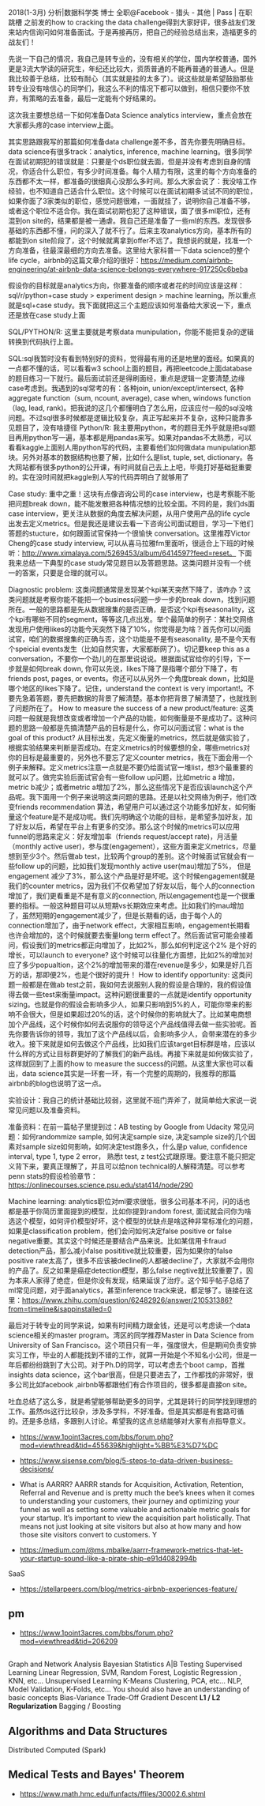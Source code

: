 2018(1-3月) 分析|数据科学类 博士 全职@Facebook - 猎头 - 其他  | Pass | 在职跳槽
之前发的how to cracking the data challenge得到大家好评，很多战友们发来站内信询问如何准备面试。于是再接再厉，把自己的经验总结出来，造福更多的战友们！

先说一下自己的情况，我自己是转专业的，没有相关的学位，国内学校普通，国外更是3流大学读的研究生，年纪还比较大，资质普通的不能再普通的普通人。但是我比较善于总结，比较有耐心（其实就是挂的太多了）。说这些就是希望鼓励那些转专业没有啥信心的同学们，我这么不利的情况下都可以做到，相信只要你不放弃，有策略的去准备，最后一定能有个好结果的。

这次我主要想总结一下如何准备Data Science analytics interview，重点会放在大家都头疼的case interview上面。

其实思路跟我写的那篇如何准备data challenge差不多，首先你要先明确目标。data science有很多track：analytics, inference, machine learning。很多同学在面试初期犯的错误就是：只要是个ds职位就去面，但是并没有考虑到自身的情况，你适合什么职位，有多少时间准备。每个人精力有限，这里的每个方向准备的东西都不太一样，都准备的很细真心没那么多时间。那么大家会说了：我没啥工作经验，也不知道自己适合什么职位。这个时候可以在面试初期多试试不同的职位，如果你面了3家类似的职位，感觉问题很难，一面就挂了，说明你自己准备不够，或者这个职位不适合你。我在面试初期也犯了这种错误，面了很多ml职位，还有混到on site的，结果都是被一通虐。我自己还是准备了一些ml的东西。发现很多基础的东西都不懂，问的深入了就不行了。后来主攻analytics方向，基本所有的都能到on site阶段了，这个时候就离拿到offer不远了。我想说的就是，找准一个方向准备，往最深最细的方向去准备。这里给大家科普一下data science的整个life cycle，airbnb的这篇文章介绍的很好：https://medium.com/airbnb-engineering/at-airbnb-data-science-belongs-everywhere-917250c6beba

假设你的目标就是analytics方向，你要准备的顺序或者花的时间应该是这样：sql/r/python+case study > experiment design > machine learning。所以重点就是sql+case study。我下面就把这三个主题应该如何准备给大家说一下，重点还是放在case study上面

SQL/PYTHON/R: 这里主要就是考察data munipulation，你能不能把复杂的逻辑转换到代码执行上面。

SQL:sql我暂时没有看到特别好的资料，觉得最有用的还是地里的面经。如果真的一点都不懂的话，可以看看w3 school上面的题目，再把leetcode上面database的题目练习一下就行。最后面试前还是得刷面经，重点是逻辑一定要清楚,边缘case考虑到。我遇到的sql常考的有：各种join, union/except/intersect, 各种aggregate function（sum, ncount, average), case when, windows function（lag, lead, rank)。把我说的这几个都懂明白了怎么用，应该应付一般的sql没啥问题。不过sql很多时候都是逻辑比较复杂，真正写起来并不复杂，这种只能靠多见题目了，没有啥捷径
Python/R: 我主要用python，考的题目无外乎就是把sql题目再用python写一遍，基本都是用pandas来写。如果对pandas不太熟悉，可以看看kaggle上面别人用python写的代码，主要看他们如何做data munipulation那块。另外对基本的数据结构也要了解，比如什么是list, tuple, set, dictionary。各大网站都有很多python的公开课，有时间就自己去上上吧，毕竟打好基础挺重要的。实在没时间就把kaggle别人写的代码弄明白了就够用了

Case study: 重中之重！这块有点像咨询公司的case interview，也是考察能不能把问题break down，能不能发散把各种情况想的比较全面。不同的是，我们ds面case interview，更关注从数据的角度去解决问题，从用户使用产品的life cycle出发去定义metrics。但是我还是建议去看一下咨询公司面试题目，学习一下他们答题的stucture，如何跟面试官保持一个很愉快 conversation。这里推荐Victor Cheng的case study interview, 可以从喜马拉雅fm里面听，很适合上下班的时候听：http://www.ximalaya.com/5269453/album/6414597?feed=reset。 下面我来总结一下典型的case study常见题目以及答题思路。这类问题并没有一个统一的答案，只要是合理的就可以。

Diagnostic problem: 这类问题通常是发现某个kpi某天突然下降了，该咋办？这类问题就是考察你能不能把一个business问题一步一步的break down，找到问题所在。一般的思路都是先从数据搜集的是否正确，是否这个kpi有seasonality，这个kpi有哪些不同的segment，等等这几点出发。举个最简单的例子：某社交网络发现用户使用likes的功能今天突然下降了10%，你觉得是为啥？首先你可以问面试官，咱们的数据搜集的正确与否，这个功能是不是有seasonality, 是不是今天有个speicial events发生（比如自然灾害，大家都断网了）。切记要keep this as a conversation，不要你一个劲儿的在那里说说说。根据面试官给你的引导，下一步就是如何break down, 你可以先说，likes下降了是指哪个部分下降了，有friends post, pages, or events。你还可以从另外一个角度break down，比如是哪个地区的likes下降了。记住，understand the context is very important!。不要先急着答题，要先把数据的背景了解清楚。基本你把背景了解清楚了，也就找到了问题所在了。
How to measure the success of a new product/feature: 这类问题一般就是我想改变或者增加一个产品的功能，如何衡量是不是成功了。这种问题的思路一般都是先搞清楚产品的目标是什么，你可以问面试官：what is the goal of this product? 从目标出发，先定义衡量的metrics，然后就是做实验了，根据实验结果来判断是否成功。在定义metrics的时候要想的全，哪些metrics对你的目标是最重要的，另外也不要忘了定义counter metrics，我在下面会用一个例子来解释。定义metrics注意一点就是不要仍给面试官一堆list，想3个最重要的就可以了。做完实验后面试官会有一些follow up问题，比如metric a 增加，metric b减少；或者metric a增加了2%，那么这些情况下是否应该launch这个产品呢。我下面用一个例子来说明这类问题的思路。还是以社交网络为例子，他们改变friends recommendation 算法，希望用户可以通过这个功能多加好友，如何衡量这个feature是不是成功呢。我们先明确这个功能的目标，是希望多加好友，加了好友以后，希望在平台上有更多的交涉。那么这个时候的metrics可以应用funnel的思路来定义：好友增加率（friends request/accept rate)，月活量（monthly active user)，参与度(engagement），这些方面来定义metrics，尽量想到至少3个。然后做ab test，比较两个group的差别。这个时候面试官就会有一些follow up的问题，比如我们发现monthly active user(mau)增加了5%， 但是engagement 减少了3%，那么这个产品是好是坏呢。这个时候engagement就是我们的counter metrics，因为我们不仅希望加了好友以后，每个人的connection增加了，我们更看重是不是有意义的connection, 所以engagement也是一个很重要的指标。一般这种题目可以从短期vs长期效应来考虑。比如我们的mau增加了，虽然短期的engagement减少了，但是长期看的话，由于每个人的connection增加了，由于network effect，大家相互影响，engagement长期看也许会增加的，这个时候就要去衡量long term effect了。然后面试官可能会接着问，假设我们的metrics都正向增加了，比如2%，那么如何判定这个2% 是个好的增长，可以launch to everyone? 这个时候可以往量化方面想，比如2%的增加对应了多少popualtion，这个2%的增加带来的潜在revenue是多少，如果是好几百万的话，那即便2%，也是个很好的提升！
How to identify opportunity: 这类问题一般都是在做ab test之前，我如何去说服别人我的假设是合理的，我的假设值得去做一些test来衡量impact。这种问题很重要的一点就是identify opportunity sizing。也就是你的假设会影响多少人，如果只影响到5%的人，可能你带来的影响不会很大，但是如果超过20%的话，这个时候你的影响就大了。比如某电商想加个产品线，这个时候你如何去说服你的领导这个产品线值得去做一些实验呢。首先你要告诉你的领导，我加了这个产品线以后，会影响多少人，会带来潜在的多少收入。接下来就是如何去做这个产品线，比如我们应该target目标群是啥，应该以什么样的方式让目标群更好的了解我们的新产品线。再接下来就是如何做实验了，这样就回到了上面的how to measure the success的问题。从这里大家也可以看出，data science其实是一环套一环，有一个完整的周期的，我推荐的那篇airbnb的blog也说明了这一点。

实验设计：我自己的统计基础比较弱，这里就不班门弄斧了，就简单给大家说一说常见问题以及准备资料。

准备资料：在前一篇帖子里提到过：AB testing by Google from Udacity
常见问题：如何randommize sample, 如何决定sample size, 决定sample size的几个因素对sample size如何影响，如何决定test跑多久，什么是p value, confidence interval, type 1, type 2 error， 熟悉t test, z test公式跟原理。要注意不能只把定义背下来，要真正理解了，并且可以给non technical的人解释清楚。可以参考penn stats的假设检验章节：https://onlinecourses.science.psu.edu/stat414/node/290

Machine learning: analytics职位对ml要求很低，很多公司基本不问，问的话也都是基于你简历里面提到的模型，比如你提到random forest, 面试就会问你为啥选这个模型，如何评价模型好坏，这个模型的优缺点是啥这种非常标准化的问题，如果是classification problem，他们会问如何决定false positive or false negative重要。其实这个时候还是要结合产品来说。比如某信用卡fraud detection产品，那么减小false posititive就比较重要，因为如果你的false positive rate太高了，很多不应该被decline的人都被decline了，大家就不会用你的产品了。反之如果是癌症detection模型，那么false negtive就比较重要了，因为本来人家得了绝症，但是你没有发现，结果延误了治疗。这个知乎帖子总结了ml常见问题，对于面analytics，甚至inference track来说，都足够了。链接在这里：https://www.zhihu.com/question/62482926/answer/210531386?from=timeline&isappinstalled=0


最后对于转专业的同学来说，如果有时间精力跟金钱，还是可以考虑读一个data science相关的master program。湾区的同学推荐Master in Data Science from University of San Francisco。这个项目只有一年，强度很大，但是期间负责安排实习工作，毕业的人都能找到不错的工作，就算一开始是个不知名小公司，但是一年后都纷纷跳到了大公司。对于Ph.D的同学，可以考虑去个boot camp，首推insights data science，这个bar很高，但是只要进去了，工作都找的非常好，很多公司比如facebook ,airbnb等都跟他们有合作项目的，很多都是直接on site。

吐血总结了这么多，就是希望能够帮助更多的同学，尤其是转行的同学找到理想的工作。虽然ds这行比较杂，涉及多学科，不好准备。但是其实都是有套路可循的。还是多总结，多跟别人讨论。希望我的这点总结能够对大家有点指导意义。

- https://www.1point3acres.com/bbs/forum.php?mod=viewthread&tid=455639&highlight=%BB%E3%D7%DC


- https://www.sisense.com/blog/5-steps-to-data-driven-business-decisions/



- What is AARRR?
AARRR stands for Acquisition, Activation, Retention, Referral and Revenue and is pretty much the bee’s knees when it comes to understanding your customers, their journey and optimizing your funnel as well as setting some valuable and actionable metric goals for your startup. It’s important to view the acquisition part holistically.
That means not just looking at site visitors but also at how many and how those site visitors convert to customers. Y

- https://medium.com/@ms.mbalke/aarrr-framework-metrics-that-let-your-startup-sound-like-a-pirate-ship-e91d4082994b

SaaS

- https://stellarpeers.com/blog/metrics-airbnb-experiences-feature/


## pm
- https://www.1point3acres.com/bbs/forum.php?mod=viewthread&tid=206209

##
Graph and Network Analysis
Bayesian Statistics
A|B Testing
Supervised Learning
Linear Regression, SVM, Random Forest, Logistic Regression , KNN, etc...
Unsupervised Learning
K-Means Clustering, PCA, etc…
NLP, Model Validation, K-Folds, etc...
You should also have an understanding of basic concepts
Bias-Variance Trade-Off
Gradient Descent
**L1 / L2 Regularization**
Bagging / Boosting


## Algorithms and Data Structures
Distributed Computed (Spark)



## Medical Tests and Bayes' Theorem
- https://www.math.hmc.edu/funfacts/ffiles/30002.6.shtml

